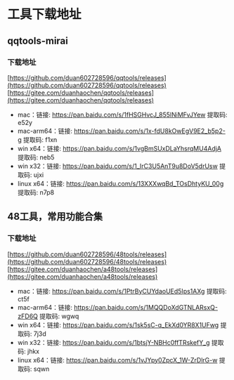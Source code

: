 # 工具下载地址

## qqtools-mirai

### 下载地址
[https://github.com/duan602728596/qqtools/releases](https://github.com/duan602728596/qqtools/releases)   
[https://gitee.com/duanhaochen/qqtools/releases](https://gitee.com/duanhaochen/qqtools/releases)
* mac：链接: https://pan.baidu.com/s/1fHSGHvcJ_855lNiMFvJYew 提取码: e52y
* mac-arm64：链接: https://pan.baidu.com/s/1x-fdU8kOwEgV9E2_b5p2-g 提取码: f1xn
* win x64：链接: https://pan.baidu.com/s/1vgBmSUxDLaYhsrqMU4AdjA 提取码: neb5
* win x32：链接: https://pan.baidu.com/s/1_IrC3U5AnT9u8DoV5drUsw 提取码: ujxi
* linux x64：链接: https://pan.baidu.com/s/13XXXwqBd_TOsDhtyKU_00g 提取码: n7p8

## 48工具，常用功能合集

### 下载地址
[https://github.com/duan602728596/48tools/releases](https://github.com/duan602728596/48tools/releases)   
[https://gitee.com/duanhaochen/a48tools/releases](https://gitee.com/duanhaochen/a48tools/releases)
* mac：链接: https://pan.baidu.com/s/1PtrByCUYdaoUEd5Ips1AXg 提取码: ct5f
* mac-arm64：链接: https://pan.baidu.com/s/1MQQDoXdGTNLARsxQ-zFD6Q 提取码: wgwq
* win x64：链接: https://pan.baidu.com/s/1sk5sC-q_EkXd0YR8X1UFwg 提取码: 7j3d
* win x32：链接: https://pan.baidu.com/s/1btsjY-NBHc0ffTRskefY_g 提取码: jhkx
* linux x64：链接: https://pan.baidu.com/s/1vJYpy0ZpcX_1W-ZrDlrG-w 提取码: sqwn

